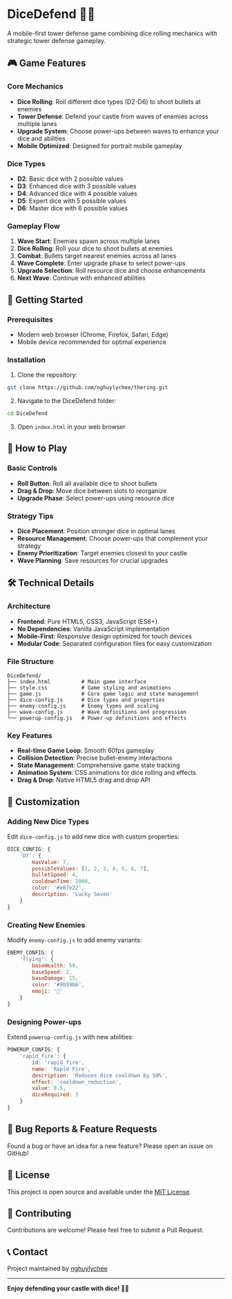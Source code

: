 # DiceDefend 🎲🏰

A mobile-first tower defense game combining dice rolling mechanics with strategic tower defense gameplay.

## 🎮 Game Features

### Core Mechanics
- **Dice Rolling**: Roll different dice types (D2-D6) to shoot bullets at enemies
- **Tower Defense**: Defend your castle from waves of enemies across multiple lanes
- **Upgrade System**: Choose power-ups between waves to enhance your dice and abilities
- **Mobile Optimized**: Designed for portrait mobile gameplay

### Dice Types
- **D2**: Basic dice with 2 possible values
- **D3**: Enhanced dice with 3 possible values  
- **D4**: Advanced dice with 4 possible values
- **D5**: Expert dice with 5 possible values
- **D6**: Master dice with 6 possible values

### Gameplay Flow
1. **Wave Start**: Enemies spawn across multiple lanes
2. **Dice Rolling**: Roll your dice to shoot bullets at enemies
3. **Combat**: Bullets target nearest enemies across all lanes
4. **Wave Complete**: Enter upgrade phase to select power-ups
5. **Upgrade Selection**: Roll resource dice and choose enhancements
6. **Next Wave**: Continue with enhanced abilities

## 🚀 Getting Started

### Prerequisites
- Modern web browser (Chrome, Firefox, Safari, Edge)
- Mobile device recommended for optimal experience

### Installation
1. Clone the repository:
```bash
git clone https://github.com/nghuylychee/thering.git
```

2. Navigate to the DiceDefend folder:
```bash
cd DiceDefend
```

3. Open `index.html` in your web browser

## 🎯 How to Play

### Basic Controls
- **Roll Button**: Roll all available dice to shoot bullets
- **Drag & Drop**: Move dice between slots to reorganize
- **Upgrade Phase**: Select power-ups using resource dice

### Strategy Tips
- **Dice Placement**: Position stronger dice in optimal lanes
- **Resource Management**: Choose power-ups that complement your strategy
- **Enemy Prioritization**: Target enemies closest to your castle
- **Wave Planning**: Save resources for crucial upgrades

## 🛠️ Technical Details

### Architecture
- **Frontend**: Pure HTML5, CSS3, JavaScript (ES6+)
- **No Dependencies**: Vanilla JavaScript implementation
- **Mobile-First**: Responsive design optimized for touch devices
- **Modular Code**: Separated configuration files for easy customization

### File Structure
```
DiceDefend/
├── index.html          # Main game interface
├── style.css           # Game styling and animations
├── game.js             # Core game logic and state management
├── dice-config.js      # Dice types and properties
├── enemy-config.js     # Enemy types and scaling
├── wave-config.js      # Wave definitions and progression
└── powerup-config.js   # Power-up definitions and effects
```

### Key Features
- **Real-time Game Loop**: Smooth 60fps gameplay
- **Collision Detection**: Precise bullet-enemy interactions
- **State Management**: Comprehensive game state tracking
- **Animation System**: CSS animations for dice rolling and effects
- **Drag & Drop**: Native HTML5 drag and drop API

## 🎨 Customization

### Adding New Dice Types
Edit `dice-config.js` to add new dice with custom properties:
```javascript
DICE_CONFIG: {
    'D7': {
        maxValue: 7,
        possibleValues: [1, 2, 3, 4, 5, 6, 7],
        bulletSpeed: 4,
        cooldownTime: 2000,
        color: '#e67e22',
        description: 'Lucky Seven'
    }
}
```

### Creating New Enemies
Modify `enemy-config.js` to add enemy variants:
```javascript
ENEMY_CONFIG: {
    'flying': {
        baseHealth: 50,
        baseSpeed: 2,
        baseDamage: 15,
        color: '#9b59b6',
        emoji: '🦅'
    }
}
```

### Designing Power-ups
Extend `powerup-config.js` with new abilities:
```javascript
POWERUP_CONFIG: {
    'rapid_fire': {
        id: 'rapid_fire',
        name: 'Rapid Fire',
        description: 'Reduces dice cooldown by 50%',
        effect: 'cooldown_reduction',
        value: 0.5,
        diceRequired: 3
    }
}
```

## 🐛 Bug Reports & Feature Requests

Found a bug or have an idea for a new feature? Please open an issue on GitHub!

## 📄 License

This project is open source and available under the [MIT License](LICENSE).

## 🤝 Contributing

Contributions are welcome! Please feel free to submit a Pull Request.

## 📞 Contact

Project maintained by [nghuylychee](https://github.com/nghuylychee)

---

**Enjoy defending your castle with dice! 🎲🏰**
